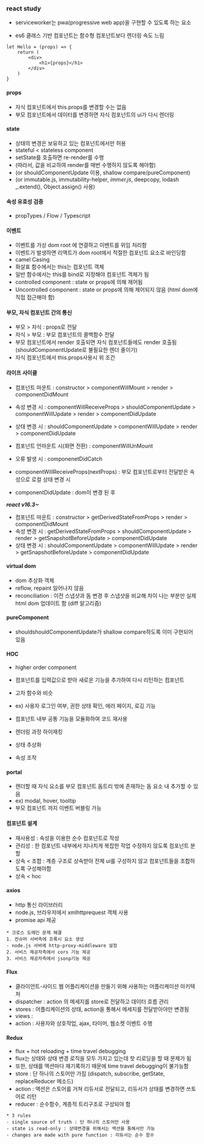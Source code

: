 ### react study

- serviceworker는 pwa(progressive web app)을 구현할 수 있도록 하는 요소

* es6 클래스 기반 컴포넌트는 함수형 컴포넌트보다 렌더링 속도 느림

```
let Hello = (props) => {
    return (
        <div>
            <h1>{props}</h1>
        </div>
    )
}

```

#### props

- 자식 컴포넌트에서 this.props를 변경할 수는 없음
- 부모 컴포넌트에서 데이터를 변경하면 자식 컴포넌트의 ui가 다시 렌더링

#### state

- 상태의 변경은 보유하고 있는 컴포넌트에서만 허용
- stateful < stateless component
- setState를 호출하면 re-render를 수행
- (따라서, 값을 비교하여 render를 매번 수행하지 않도록 해야함)
- (or shouldComponentUpdate 이용, shallow compare/pureComponent)
- (or immutable.js, immutability-helper, _immer.js_, deepcopy, lodash \_.extend(), Object.assign() 사용)

#### 속성 유효성 검증

- propTypes / Flow / Typescript

#### 이벤트

- 이벤트를 가상 dom root 에 연결하고 이벤트를 위임 처리함
- 이벤트가 발생하면 리액트가 dom root에서 적절한 컴포넌트 요소로 바인딩함
- camel Casing
- 화살표 함수에서는 this는 컴포넌트 객체
- 일반 함수에서는 this를 bind로 지정해야 컴포넌트 객체가 됨
- controlled component : state or props에 의해 제어됨
- Uncontrolled component : state or props에 의해 제어되지 않음 (html dom에 직접 접근해야 함)

#### 부모, 자식 컴포넌트 간의 통신

- 부모 > 자식 : props로 전달
- 자식 > 부모 : 부모 컴포넌트의 콜백함수 전달
- 부모 컴포넌트에서 render 호출되면 자식 컴포넌트들에도 render 호출됨 (shouldComponentUpdate로 불필요한 렌더 줄이기)
- 자식 컴포넌트에서 this.props사용시 위 조건

#### 라이프 사이클

- 컴포넌트 마운트 : constructor > componentWillMount > render > componentDidMount
- 속성 변경 시 : componentWillReceiveProps > shouldComponentUpdate > componentWillUpdate > render > componentDidUpdate
- 상태 변경 시 : shouldComponentUpdate > componentWillUpdate > render > componentDidUpdate
- 컴포넌트 언마운트 시(화면 전환) : componentWillUnMount
- 오류 발생 시 : componenetDidCatch

- componentWillReceiveProps(nextProps) : 부모 컴포넌트로부터 전달받은 속성으로 로컬 상태 변경 시
- componentDidUpdate : dom이 변경 된 후

**_react v16.3~_**

- 컴포넌트 마운트 : constructor > getDerivedStateFromProps > render > componentDidMount
- 속성 변경 시 : getDerivedStateFromProps > shouldComponentUpdate > render > getSnapshotBeforeUpdate > componentDidUpdate
- 상태 변경 시 : shouldComponentUpdate > componentWillUpdate > render > getSnapshotBeforeUpdate > componentDidUpdate

#### virtual dom

- dom 추상화 객체
- reflow, repaint 일어나지 않음
- reconciliation : 이전 스냅샷과 돔 변경 후 스냅샷을 비교해 차이 나는 부분만 실제 html dom 업데이트 함 (diff 알고리즘)

#### pureComponent

- shouldshouldComponentUpdate가 shallow compare하도록 이미 구현되어 있음

#### HOC

- higher order component
- 컴포넌트를 입력값으로 받아 새로운 기능을 추가하여 다시 리턴하는 컴포넌트
- 고차 함수와 비슷
- ex) 사용자 로그인 여부, 권한 상태 확인, 에러 페이지, 로깅 기능

- 컴포넌트 내부 공통 기능을 모듈화하여 코드 재사용
- 렌더링 과정 하이재킹
- 상태 추상화
- 속성 조작

#### portal

- 렌더할 때 자식 요소를 부모 컴포넌트 돔트리 밖에 존재하는 돔 요소 내 추가할 수 있음
- ex) modal, hover, tooltip
- 부모 컴포넌트 까지 이벤트 버블링 가능

#### 컴포넌트 설계

- 재사용성 : 속성을 이용한 순수 컴포넌트로 작성
- 관리성 : 한 컴포넌트 내부에서 지나치게 복잡한 작업 수정하지 않도록 컴포넌트 분할
- 상속 < 조합 : 계층 구조로 상속받아 전체 ui를 구성하지 않고 컴포넌트들을 조합하도록 구성해야함
- 상속 < hoc

#### axios

- http 통신 라이브러리
- node.js, 브라우저에서 xmlhttprequest 객체 사용
- promise api 제공

```
* 크로스 도메인 문제 해결
1. 컨슈머 서버측에 프록시 요소 생성
- node.js 서버에 http-proxy-middleware 설정
2. 서비스 제공자측에서 cors 기능 제공
3. 서비스 제공자측에서 jsonp기능 제공

```

#### Flux

- 클라이언트-사이드 웹 어플리케이션을 만들기 위해 사용하는 어플리케이션 아키텍처
- dispatcher : action 의 메세지를 store로 전달하고 데이터 흐름 관리
- stores : 어플리케이션의 상태, action을 통해서 메세지를 전달받아야만 변경됨
- views :
- action : 사용자와 상호작업, ajax, 타이머, 웹소켓 이벤트 수행

#### Redux

- flux + hot reloading + time travel debugging
- flux는 상태와 상태 변경 로직을 모두 가지고 있는데 핫 리로딩을 할 때 문제가 됨
- 또한, 상태를 액션마다 재기록하기 때문에 time travel debugging이 불가능함
- store : 단 하나의 스토어만 가짐 (dispatch, subscribe, getState, replaceReducer 메소드)
- action : 액션은 스토어를 거쳐 리듀서로 전달되고, 리듀서가 상태를 변경하면 쓰토어로 리턴
- reducer : 순수함수, 계층적 트리구조로 구성되야 함

```
* 3 rules
- single source of truth : 단 하나의 스토어만 사용
- state is read-only : 상태변경을 위해서는 액션을 통해서만 가능
- changes are made with pure function : 리듀서는 순수 함수
```
